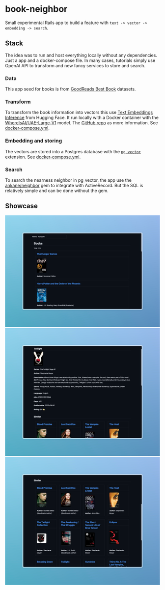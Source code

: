# book-neighbor

Small experimental Rails app to build a feature with `text -> vector -> embedding -> search`.

## Stack

The idea was to run and host everything locally without any dependencies. Just a app and a docker-compose file.
In many cases, tutorials simply use OpenAI API to transform and new fancy services to store and search.

### Data

This app seed for books is from [GoodReads Best Book](https://www.kaggle.com/datasets/thedevastator/comprehensive-overview-of-52478-goodreads-best-b?resource=download) datasets.

### Transform

To transform the book information into vectors this use [Text Embeddings Inference](https://huggingface.co/docs/text-embeddings-inference/index.html) from Hugging Face.
It run locally with a Docker container with the [WhereIsAI/UAE-Large-V1](https://huggingface.co/WhereIsAI/UAE-Large-V1) model. The [GitHub repo](https://github.com/huggingface/text-embeddings-inference) as more information.
See [docker-compose.yml](./docker-compose.yml).

### Embedding and storing

The vectors are stored into a Postgres database with the [`pg_vector`](https://github.com/pgvector/pgvector) extension.
See [docker-compose.yml](./docker-compose.yml).

### Search

To search the nearness neighbor in pg_vector, the app use the [ankane/neighbor](https://github.com/ankane/neighbor) gem
to integrate with ActiveRecord. But the SQL is relatively simple and can be done without the gem.

## Showcase

![](./docs/1.png)
![](./docs/2.png)
![](./docs/3.png)
